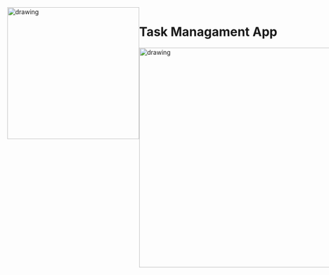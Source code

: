<div style="display: flex;">
    <img src="https://i.ibb.co/XjmHBBv/Screenshot-2023-09-22-205345.png" alt="drawing" width="300"/>
    <div style="display: grid;">
        <h1>Task Managament App</h1>
        <img src="https://i.ibb.co/3F5Qzv5/Screenshot-2023-09-22-205314.png" alt="drawing" width="500"/>
    </div>
</div>